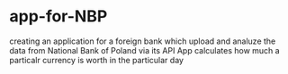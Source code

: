# app-for-NBP
creating an application for a foreign bank which upload and analuze the data from National Bank of Poland via its API
App calculates how much a particalr currency is worth in the particular day
